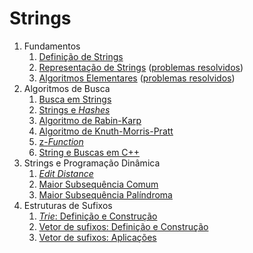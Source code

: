 Strings
=======

1. Fundamentos
    1. [Definição de Strings](slides/introducao/introducao.pdf)
    1. [Representação de Strings](slides/representacao_de_strings/representacao_de_strings.pdf) ([problemas resolvidos](problems/ST-2/ST-2.pdf))
    1. [Algoritmos Elementares](slides/algoritmos_elementares/algoritmos_elementares.pdf) ([problemas resolvidos](problems/ST-3/ST-3.pdf))
1. Algoritmos de Busca
    1. [Busca em Strings](slides/BS-1/BS-1.pdf)
    1. [Strings e _Hashes_](slides/BS-2/BS-2.pdf)
    1. [Algoritmo de Rabin-Karp](slides/BS-3/BS-3.pdf)
    1. [Algoritmo de Knuth-Morris-Pratt](slides/BS-4/BS-4.pdf)
    1. [z-_Function_](slides/BS-5/BS-5.pdf)
    1. [String e Buscas em C++](slides/BS-6/BS-6.pdf)
1. Strings e Programação Dinâmica
    1. [_Edit Distance_](slides/PD-1/PD-1.pdf)
    1. [Maior Subsequência Comum](slides/PD-2/PD-2.pdf)
    1. [Maior Subsequência Palíndroma](slides/PD-3/PD-3.pdf)
1. Estruturas de Sufixos
    1. [_Trie_: Definição e Construção](slides/trie/trie.pdf)
    1. [Vetor de sufixos: Definição e Construção](slides/SA-1/SA-1.pdf)
    1. [Vetor de sufixos: Aplicações](slides/suffix_array-aplicacoes/suffix_array-aplicacoes.pdf)

<!--- Conteúdos a adicionar:
    1. Suffix trie
    1. Algoritmo de Aho-Corasick
    1. Algoritmo de Manacher
    1. Automatos finitos
    1. Fatorização de Lyndon
-->

